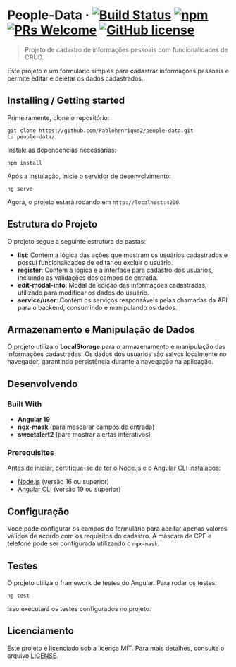 
# People-Data &middot; [![Build Status](https://img.shields.io/travis/npm/npm/latest.svg?style=flat-square)](https://travis-ci.org/npm/npm) [![npm](https://img.shields.io/npm/v/npm.svg?style=flat-square)](https://www.npmjs.com/package/npm) [![PRs Welcome](https://img.shields.io/badge/PRs-welcome-brightgreen.svg?style=flat-square)](http://makeapullrequest.com) [![GitHub license](https://img.shields.io/badge/license-MIT-blue.svg?style=flat-square)](https://github.com/your/your-project/blob/master/LICENSE)
> Projeto de cadastro de informações pessoais com funcionalidades de CRUD.

Este projeto é um formulário simples para cadastrar informações pessoais e permite editar e deletar os dados cadastrados.

## Installing / Getting started

Primeiramente, clone o repositório:

```shell
git clone https://github.com/Pablohenrique2/people-data.git
cd people-data/
```

Instale as dependências necessárias:

```shell
npm install
```

Após a instalação, inicie o servidor de desenvolvimento:

```shell
ng serve
```

Agora, o projeto estará rodando em `http://localhost:4200`.

## Estrutura do Projeto

O projeto segue a seguinte estrutura de pastas:

- **list**: Contém a lógica das ações que mostram os usuários cadastrados e possui funcionalidades de editar ou excluir o usuário.
- **register**: Contém a lógica e a interface para cadastro dos usuários, incluindo as validações dos campos de entrada.
- **edit-modal-info**: Modal de edição das informações cadastradas, utilizado para modificar os dados do usuário.
- **service/user**: Contém os serviços responsáveis pelas chamadas da API para o backend, consumindo e manipulando os dados.

## Armazenamento e Manipulação de Dados

O projeto utiliza o **LocalStorage** para o armazenamento e manipulação das informações cadastradas. Os dados dos usuários são salvos localmente no navegador, garantindo persistência durante a navegação na aplicação.

## Desenvolvendo

### Built With
- **Angular 19**
- **ngx-mask** (para mascarar campos de entrada)
- **sweetalert2** (para mostrar alertas interativos)

### Prerequisites

Antes de iniciar, certifique-se de ter o Node.js e o Angular CLI instalados:

- [Node.js](https://nodejs.org/) (versão 16 ou superior)
- [Angular CLI](https://angular.io/cli) (versão 19 ou superior)

## Configuração

Você pode configurar os campos do formulário para aceitar apenas valores válidos de acordo com os requisitos do cadastro. A máscara de CPF e telefone pode ser configurada utilizando o `ngx-mask`.

## Testes

O projeto utiliza o framework de testes do Angular. Para rodar os testes:

```shell
ng test
```

Isso executará os testes configurados no projeto.

## Licenciamento

Este projeto é licenciado sob a licença MIT. Para mais detalhes, consulte o arquivo [LICENSE](https://github.com/your/people-data/blob/master/LICENSE).
